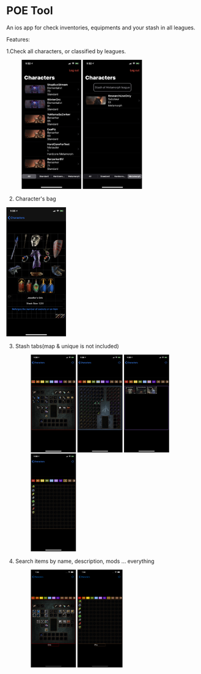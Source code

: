 # POE Tool

An ios app for check inventories, equipments and your stash in all leagues.

Features:

1.Check all characters, or classified by leagues.

<figure class="half">
  <img src="README.assets/IMG_FEC9E9BBF263-1.jpeg" alt="IMG_FEC9E9BBF263-1" style="zoom:33%;" />
  <img src="README.assets/IMG_FEC9E9BBF263-2.jpeg" alt="IMG_FEC9E9BBF263-2" style="zoom:33%;" />
</figure>





2. Character's bag

<img src="README.assets/IMG_1035.PNG" alt="IMG_1035" style="zoom:33%;" />

3. Stash tabs(map & unique is not included)

   <figure class="half">
       <img src="README.assets/IMG_7FAD7CEA9DAF-1.jpeg" alt="IMG_7FAD7CEA9DAF-1" style="zoom:25%;" />
     <img src="README.assets/IMG_7FAD7CEA9DAF-2.jpeg" alt="IMG_7FAD7CEA9DAF-2" style="zoom:25%;" />
    <img src="README.assets/IMG_7FAD7CEA9DAF-3.jpeg" alt="IMG_7FAD7CEA9DAF-3" style="zoom:25%;" />
     <img src="README.assets/IMG_7FAD7CEA9DAF-4.jpeg" alt="IMG_7FAD7CEA9DAF-4" style="zoom:25%;" />
</figure>



4. Search items by name, description, mods ... everything

   <figure class="half">
     <img src="README.assets/Search1.png" alt="Search1" style="zoom:25%;" />
     <img src="README.assets/Search2.png" alt="Search2" style="zoom:25%;" />
   </figure>

